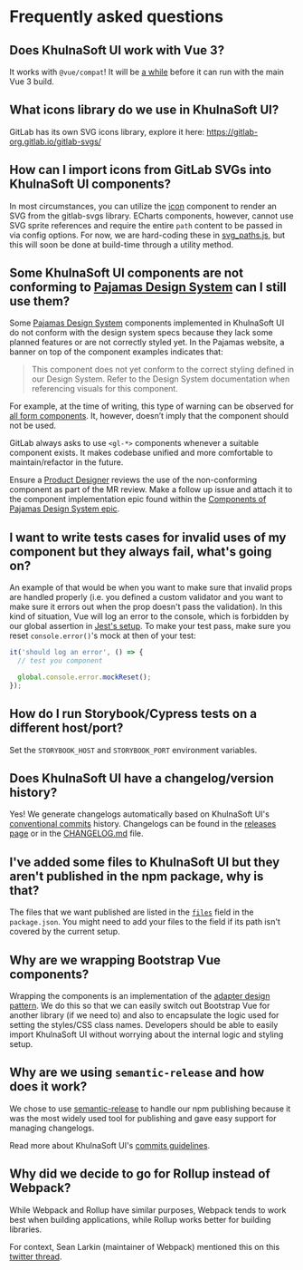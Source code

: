 # Frequently asked questions

## Does KhulnaSoft UI work with Vue 3?

It works with `@vue/compat`! It will be [a while](https://gitlab.com/groups/gitlab-org/-/epics/6252)
before it can run with the main Vue 3 build.

## What icons library do we use in KhulnaSoft UI?

GitLab has its own SVG icons library, explore it here: <https://gitlab-org.gitlab.io/gitlab-svgs/>

## How can I import icons from GitLab SVGs into KhulnaSoft UI components?

In most circumstances, you can utilize the [icon](https://gitlab-org.gitlab.io/khulnasoft-ui/?path=/story/base-icon--default)
component to render an SVG from the gitlab-svgs library. ECharts components, however,
cannot use SVG sprite references and require the entire `path` content to be
passed in via config options. For now, we are hard-coding these in [svg_paths.js](src/utils/svgs/svg_paths.js),
but this will soon be done at build-time through a utility method.

## Some KhulnaSoft UI components are not conforming to [Pajamas Design System](https://design.khulnasoft.com/) can I still use them?

Some [Pajamas Design System](https://design.khulnasoft.com/) components implemented
in KhulnaSoft UI do not conform with the design system specs because they lack some
planned features or are not correctly styled yet. In the Pajamas website, a banner
on top of the component examples indicates that:

> This component does not yet conform to the correct styling defined in our Design
System. Refer to the Design System documentation when referencing visuals for this
component.

For example, at the time of writing, this type of warning can be observed for
[all form components](https://design.khulnasoft.com/components/forms). It, however,
doesn’t imply that the component should not be used.

GitLab always asks to use `<gl-*>` components whenever a suitable component exists.
It makes codebase unified and more comfortable to maintain/refactor in the future.

Ensure a [Product Designer](https://about.gitlab.com/company/team/?department=ux-department)
reviews the use of the non-conforming component as part of the MR review. Make a
follow up issue and attach it to the component implementation epic found within
the [Components of Pajamas Design System epic](https://gitlab.com/groups/gitlab-org/-/epics/973).

## I want to write tests cases for invalid uses of my component but they always fail, what's going on?

An example of that would be when you want to make sure that invalid props are handled properly
(i.e. you defined a custom validator and you want to make sure it errors out when the prop
doesn't pass the validation). In this kind of situation, Vue will log an error to the console,
which is forbidden by our global assertion in [Jest's setup](tests/jest_setup.js). To make your
test pass, make sure you reset `console.error()`'s mock at then of your test:

```js
it('should log an error', () => {
  // test you component

  global.console.error.mockReset();
});
```

## How do I run Storybook/Cypress tests on a different host/port?

Set the `STORYBOOK_HOST` and `STORYBOOK_PORT` environment variables.

## Does KhulnaSoft UI have a changelog/version history?

Yes! We generate changelogs automatically based on KhulnaSoft UI's
[conventional commits](https://www.conventionalcommits.org/) history.
Changelogs can be found in the [releases page](https://gitlab.com/khulnasoft-org/khulnasoft-ui/-/releases)
or in the [CHANGELOG.md](./CHANGELOG.md) file.

## I've added some files to KhulnaSoft UI but they aren't published in the npm package, why is that?

The files that we want published are listed in the [`files`](https://docs.npmjs.com/files/package.json#files)
field in the `package.json`. You might need to add your files to the field if its path isn't covered
by the current setup.

## Why are we wrapping Bootstrap Vue components?

Wrapping the components is an implementation of the [adapter design pattern](https://en.wikipedia.org/wiki/Adapter_pattern).
We do this so that we can easily switch out Bootstrap Vue for another library (if we need to) and
also to encapsulate the logic used for setting the styles/CSS class names. Developers should be able
to easily import KhulnaSoft UI without worrying about the internal logic and styling setup.

## Why are we using `semantic-release` and how does it work?

We chose to use [semantic-release](https://github.com/semantic-release/semantic-release) to handle
our npm publishing because it was the most widely used tool for publishing and gave easy support for
managing changelogs.

Read more about KhulnaSoft UI's [commits guidelines](./doc/contributing/commits.md).

## Why did we decide to go for Rollup instead of Webpack?

While Webpack and Rollup have similar purposes, Webpack tends to work best when building applications,
while Rollup works better for building libraries.

For context, Sean Larkin (maintainer of Webpack) mentioned this on this [twitter thread](https://twitter.com/TheLarkInn/status/849792234002063360).
